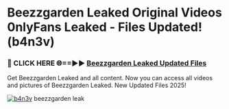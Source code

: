 # Beezzgarden Leaked Original Videos 0nlyFans Leaked - Files Updated! (b4n3v)

<h3>🔴 CLICK HERE 🌐==►► <a href="https://tinyurl.com/ms9xzufz" rel="nofollow">Beezzgarden Leaked Updated Files</a></h3>

Get Beezzgarden Leaked and all content. Now you can access all videos and pictures of Beezzgarden Leaked. New Updated Files 2025!

[![b4n3v](https://i.imgur.com/ppqm5kG.gif)](https://tinyurl.com/ms9xzufz)
beezzgarden leak
